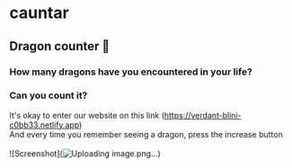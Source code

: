 # cauntar
## Dragon counter 🐉
### How many dragons have you encountered in your life?
### Can you count it?
It's okay to enter our website on this link (https://verdant-blini-c0bb33.netlify.app)<br>
And every time you remember seeing a dragon, press the increase button<br>
<br>
![Screenshot](![Uploading image.png…]())
<br>
